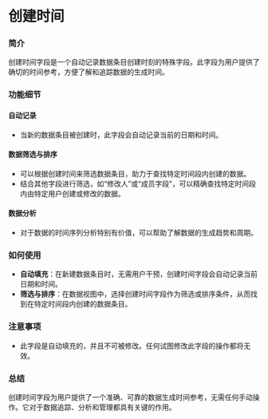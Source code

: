 # 创建时间

### 简介

创建时间字段是一个自动记录数据条目创建时刻的特殊字段。此字段为用户提供了确切的时间参考，方便了解和追踪数据的生成时间。

### 功能细节

#### 自动记录

* 当新的数据条目被创建时，此字段会自动记录当前的日期和时间。

#### 数据筛选与排序

* 可以根据创建时间来筛选数据条目，助力于查找特定时间段内创建的数据。
* 结合其他字段进行筛选，如“修改人”或“成员字段”，可以精确查找特定时间段内由特定用户创建或修改的数据。

#### 数据分析

* 对于数据的时间序列分析特别有价值，可以帮助了解数据的生成趋势和周期。

### 如何使用

* **自动填充**：在新建数据条目时，无需用户干预，创建时间字段会自动记录当前日期和时间。
* **筛选与排序**：在数据视图中，选择创建时间字段作为筛选或排序条件，从而找到在特定时间段内创建的数据条目。

### 注意事项

* 此字段是自动填充的，并且不可被修改。任何试图修改此字段的操作都将无效。

### 总结

创建时间字段为用户提供了一个准确、可靠的数据生成时间参考，无需任何手动操作。它对于数据追踪、分析和管理都具有关键的作用。
